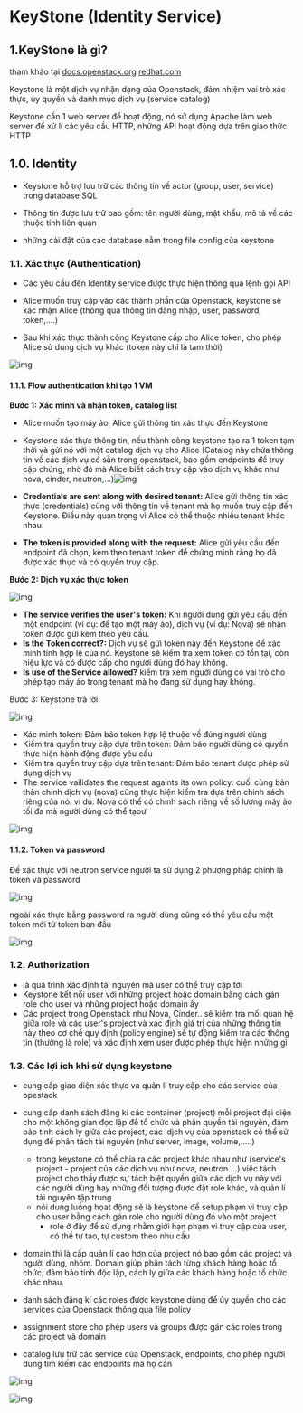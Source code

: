# KeyStone (Identity Service)

## 1.KeyStone là gì?

tham khảo tại [docs.openstack.org](https://docs.openstack.org/keystone/latest/install/get-started-rdo.html)  [redhat.com](https://www.redhat.com/en/blog/keystone-identity-openstack)



Keystone là một dịch vụ nhận dạng của Openstack, đảm nhiệm vai trò xác thực, ủy quyền và danh mục dịch vụ (service catalog) 

Keystone cần 1 web server để hoạt động, nó sử dụng Apache làm web server để xử lí các yêu cầu HTTP, những API hoạt động dựa trên giao thức HTTP

## 1.0. Identity

- Keystone hỗ trợ lưu trữ các thông tin về actor (group, user, service) trong database SQL

- Thông tin được lưu trữ bao gồm: tên người dùng, mật khẩu, mô tả về các thuộc tính liên quan 

- những cài đặt của các database nằm trong file config của keystone

  

### 1.1. Xác thực (Authentication)

- Các yêu cầu đến Identity service được thực hiện thông qua lệnh gọi API

- Alice muốn truy cập vào các thành phần của Openstack, keystone sẽ xác nhận Alice (thông qua thông tin đăng nhập, user, password, token,....)
- Sau khi xác thực thành công Keystone cấp cho Alice token, cho phép Alice sử dụng dịch vụ khác (token này chỉ là tạm thời)

![img](https://www-redhat-com.translate.goog/rhdc/managed-files/sysadmin/2021-09/token-overview_crop.png?_x_tr_sl=en&_x_tr_tl=vi&_x_tr_hl=vi&_x_tr_pto=wapp)

#### 1.1.1. Flow authentication khi tạo 1 VM

**Bước 1: Xác minh và nhận token, catalog list**

- Alice muốn tạo máy ảo, Alice gửi thông tin xác thực đến Keystone 

- Keystone xác thực thông tin, nếu thành công keystone tạo ra 1 token tạm thời và gửi nó với một catalog dịch vụ cho Alice (Catalog này chứa thông tin về các dịch vụ có sẵn trong openstack, bao gồm endpoints để truy cập chúng, nhờ đó mà Alice biết cách truy cập vào dịch vụ khác như nova, cinder, neutron,...)![img](https://www-redhat-com.translate.goog/rhdc/managed-files/sysadmin/2021-09/keystoneprovides_crop.png?_x_tr_sl=en&_x_tr_tl=vi&_x_tr_hl=vi&_x_tr_pto=wapp)

- **Credentials are sent along with desired tenant:** Alice gửi thông tin xác thực (credentials) cùng với thông tin về tenant mà họ muốn truy cập đến Keystone. Điều này quan trọng vì Alice có thể thuộc nhiều tenant khác nhau.

- **The token is provided along with the request:** Alice gửi yêu cầu đến endpoint đã chọn, kèm theo tenant token để chứng minh rằng họ đã được xác thực và có quyền truy cập.

**Bước 2: Dịch vụ xác thực token**

![img](https://www-redhat-com.translate.goog/rhdc/managed-files/sysadmin/2021-09/keystoneverifies_crop.png?_x_tr_sl=en&_x_tr_tl=vi&_x_tr_hl=vi&_x_tr_pto=wapp)

- **The service verifies the user's token:** Khi người dùng gửi yêu cầu đến một endpoint (ví dụ: để tạo một máy ảo), dịch vụ (ví dụ: Nova) sẽ nhận token được gửi kèm theo yêu cầu.
- **Is the Token correct?:** Dịch vụ sẽ gửi token này đến Keystone để xác minh tính hợp lệ của nó. Keystone sẽ kiểm tra xem token có tồn tại, còn hiệu lực và có được cấp cho người dùng đó hay không.
- **Is use of the Service allowed?** kiểm tra xem người dùng có vai trò cho phép tạo máy ảo trong tenant mà họ đang sử dụng hay không.

Bước 3: Keystone trả lời 

![img](https://www.redhat.com/rhdc/managed-files/sysadmin/2021-09/extrrainfo_crop.png)

- Xác minh token: Đảm bảo token hợp lệ thuộc về đúng người dùng 
- Kiểm tra quyền truy cập dựa trên token: Đảm bảo người dùng có quyền thực hiện hành động được yêu cầu 
- Kiểm tra quyền truy cập dựa trên tenant: Đảm bảo tenant được phép sử dụng dịch vụ 
- The service vailidates the request againts its own policy: cuối cùng bản thân chính dịch vụ (nova) cũng thực hiện kiểm tra dựa trên chinh sách riêng của nó. ví dụ: Nova có thể có chính sách riêng về số lượng máy ảo tối đa mà người dùng có thể tạoư

![img](https://www.redhat.com/rhdc/managed-files/sysadmin/2021-09/executerequest_crop.png)

#### 1.1.2. Token và password

Đế xác thực với neutron service người ta sử dụng 2 phương pháp chính là token và password 

![img](https://camo.githubusercontent.com/232930097d57813a51ad4af64782e47507e5c6232683d27b827745dfeffac88c/687474703a2f2f692e696d6775722e636f6d2f504979507357462e706e67)

ngoài xác thực bằng password ra người dùng cũng có thể yêu cầu một token mới từ token ban đầu 

![img](https://camo.githubusercontent.com/9da0024f9c0b661c0e31309ee90ac05cb59a9d57d686ddcddfa6bd34f67e8a54/687474703a2f2f692e696d6775722e636f6d2f5234723656484d2e706e67)

### 1.2. Authorization

- là quá trình xác định tài nguyên mà user có thể truy cập tới 
- Keystone kết nối user với những project hoặc domain bằng cách gán role cho user và những project hoặc domain ấy 
- Các project trong Openstack như Nova, Cinder.. sẽ kiểm tra mối quan hệ giữa role và các user's project và xác định giá trị của những thông tin này theo cơ chế quy định (policy engine) sẽ tự động kiểm tra các thông tin (thường là role) và xác định xem user được phép thực hiện những gì 

### 1.3. Các lợi ích khi sử dụng keystone 

- cung cấp giao diện xác thực và quản lí truy cập cho các service của opestack 
- cung cấp danh sách đăng kí các container (project) mỗi project đại diện cho một không gian đọc lập để tổ chức và phân quyền tài nguyên, đảm bảo tính cách ly giữa các project, các idjch vụ của openstack có thể sử dụng để phân tách tài nguyên (như server, image, volume,.....)
  - trong keystone có thể chia ra các project khác nhau như (service's project - project của các dịch vụ như nova, neutron....) việc tách project cho thầy được sự tách biệt quyền giữa các dịch vụ này với các người dùng hay những đối tượng được đặt role khác, và quản lí tài nguyên tập trung 
  - nói dung luồng họat động sẽ là keystone để setup phạm vi truy cập cho user bằng cách gán role cho người dùng đó vào một project 
    - role ở đây để sử dụng nhằm giới hạn phạm vi truy cập của user, có thể tự tạo, tự custom theo nhu cầu 

- domain thì là cấp quản lí cao hơn của project nó bao gồm các project và người dùng, nhóm. Domain giúp phân tách từng khách hàng hoặc tổ chức, đảm bảo tính độc lập, cách ly giữa các khách hàng hoặc tổ chức khác nhau. 
- danh sách đăng kí các roles được keystone dùng để ủy quyền cho các services của Openstack thông qua file policy
- assignment store cho phép users và groups được gán các roles trong các project và domain 
- catalog lưu trữ các service của Openstack, endpoints,  cho phép người dùng tìm kiếm các endpoints mà họ cần 

![img](https://camo.githubusercontent.com/1a5ee55c6b8e30fd57609c6cceab75590543abd490248a50d2c22f002ea8903b/687474703a2f2f692e696d6775722e636f6d2f69596b7145354f2e706e67)

![img](https://camo.githubusercontent.com/5c4307478716abea2daac44a887f4e656006ea64eefa48c03eb8e5fc992108e8/687474703a2f2f692e696d6775722e636f6d2f636638567078492e706e67)
